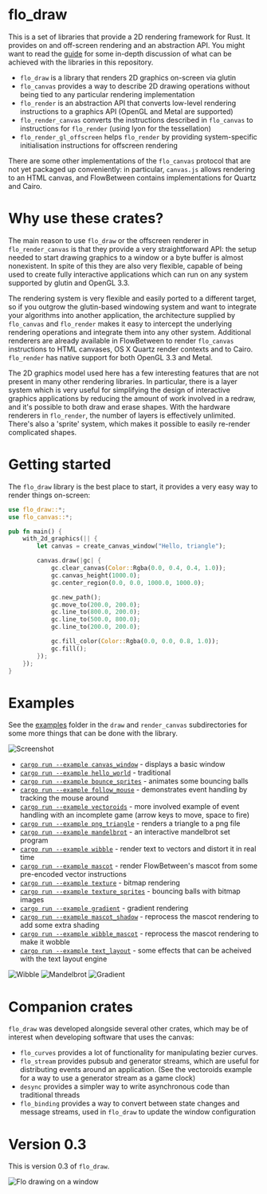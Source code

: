 # flo_draw

This is a set of libraries that provide a 2D rendering framework for Rust. It provides on and off-screen rendering and
an abstraction API. You might want to read the [guide](draw/GUIDE.md) for some in-depth discussion of what can be achieved
with the libraries in this repository.

* `flo_draw` is a library that renders 2D graphics on-screen via glutin
* `flo_canvas` provides a way to describe 2D drawing operations without being tied to any particular rendering implementation
* `flo_render` is an abstraction API that converts low-level rendering instructions to a graphics API (OpenGL and Metal are supported)
* `flo_render_canvas` converts the instructions described in `flo_canvas` to instructions for `flo_render` (using lyon for the tessellation)
* `flo_render_gl_offscreen` helps `flo_render` by providing system-specific initialisation instructions for offscreen rendering

There are some other implementations of the `flo_canvas` protocol that are not yet packaged up conveniently: in particular,
`canvas.js` allows rendering to an HTML canvas, and FlowBetween contains implementations for Quartz and Cairo.

# Why use these crates?

The main reason to use `flo_draw` or the offscreen renderer in `flo_render_canvas` is that they provide a very straightforward API: the
setup needed to start drawing graphics to a window or a byte buffer is almost nonexistent. In spite of this they are also very flexible,
capable of being used to create fully interactive applications which can run on any system supported by glutin and OpenGL 3.3.

The rendering system is very flexible and easily ported to a different target, so if you outgrow the glutin-based windowing system and
want to integrate your algorithms into another application, the architecture supplied by `flo_canvas` and `flo_render` makes it easy to
intercept the underlying rendering operations and integrate them into any other system. Additional renderers are already available in
FlowBetween to render `flo_canvas` instructions to HTML canvases, OS X Quartz render contexts and to Cairo. `flo_render` has native support
for both OpenGL 3.3 and Metal.

The 2D graphics model used here has a few interesting features that are not present in many other rendering libraries. In particular, 
there is a layer system which is very useful for simplifying the design of interactive graphics applications by reducing the amount of
work involved in a redraw, and it's possible to both draw and erase shapes. With the hardware renderers in `flo_render`, the number of
layers is effectively unlimited. There's also a 'sprite' system, which makes it possible to easily re-render complicated shapes.

# Getting started

The `flo_draw` library is the best place to start, it provides a very easy way to render things on-screen:

```Rust
use flo_draw::*;
use flo_canvas::*;

pub fn main() {
    with_2d_graphics(|| {
        let canvas = create_canvas_window("Hello, triangle");

        canvas.draw(|gc| {
            gc.clear_canvas(Color::Rgba(0.0, 0.4, 0.4, 1.0));
            gc.canvas_height(1000.0);
            gc.center_region(0.0, 0.0, 1000.0, 1000.0);

            gc.new_path();
            gc.move_to(200.0, 200.0);
            gc.line_to(800.0, 200.0);
            gc.line_to(500.0, 800.0);
            gc.line_to(200.0, 200.0);

            gc.fill_color(Color::Rgba(0.0, 0.0, 0.8, 1.0));
            gc.fill();
        });
    });
}
```

# Examples

See the [examples](./draw/examples/) folder in the `draw` and `render_canvas` subdirectories for some more things that can be done with the library.

![Screenshot](./images/bounce.png)

* [`cargo run --example canvas_window`](./draw/examples/canvas_window.rs) - displays a basic window
* [`cargo run --example hello_world`](./draw/examples/hello_world.rs) - traditional
* [`cargo run --example bounce_sprites`](./draw/examples/bounce_sprites.rs) - animates some bouncing balls
* [`cargo run --example follow_mouse`](./draw/examples/follow_mouse.rs) - demonstrates event handling by tracking the mouse around
* [`cargo run --example vectoroids`](./draw/examples/vectoroids.rs) - more involved example of event handling with an incomplete game (arrow keys to move, space to fire)
* [`cargo run --example png_triangle`](./draw/examples/png_triangle.rs) - renders a triangle to a png file
* [`cargo run --example mandelbrot`](./draw/examples/mandelbrot.rs) - an interactive mandelbrot set program
* [`cargo run --example wibble`](./draw/examples/wibble.rs) - render text to vectors and distort it in real time
* [`cargo run --example mascot`](./draw/examples/mascot.rs) - render FlowBetween's mascot from some pre-encoded vector instructions
* [`cargo run --example texture`](./draw/examples/texture.rs) - bitmap rendering
* [`cargo run --example texture_sprites`](./draw/examples/texture_sprites.rs) - bouncing balls with bitmap images
* [`cargo run --example gradient`](./draw/examples/gradient.rs) - gradient rendering
* [`cargo run --example mascot_shadow`](./draw/examples/mascot_shadow.rs) - reprocess the mascot rendering to add some extra shading
* [`cargo run --example wibble_mascot`](./draw/examples/wibble_mascot.rs) - reprocess the mascot rendering to make it wobble
* [`cargo run --example text_layout`](./draw/examples/text_layout.rs) - some effects that can be acheived with the text layout engine

![Wibble](./images/wibble.png) ![Mandelbrot](./images/mandelbrot.png)
![Gradient](./images/gradient.png)

# Companion crates

`flo_draw` was developed alongside several other crates, which may be of interest when developing software that uses the canvas:

* `flo_curves` provides a lot of functionality for manipulating bezier curves.
* `flo_stream` provides pubsub and generator streams, which are useful for distributing events around an application.
    (See the vectoroids example for a way to use a generator stream as a game clock)
* `desync` provides a simpler way to write asynchronous code than traditional threads
* `flo_binding` provides a way to convert between state changes and message streams, used in `flo_draw` to update the window configuration

# Version 0.3

This is version 0.3 of `flo_draw`.

![Flo drawing on a window](./images/flo_drawing_on_window_small.png)
